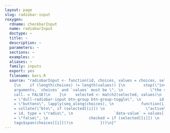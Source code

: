 ```yaml
---
layout: page
slug: radiobar-input
roxygen:
  rdname: checkbarInput
  name: radiobarInput
  doctype: ~
  title: ~
  description: ~
  parameters: ~
  sections: ~
  examples: ~
  aliases: ~
  family: inputs
  export: yes
  filename: bars.R
  source: "radiobarInput <- function(id, choices, values = choices, selected = NULL)
    {\n    if (length(choices) != length(values)) {\n        stop(\"invalid `radiobarInput`
    arguments, `choices` and `values` must be \", \n            \"the same length\",
    call. = FALSE)\n    }\n    selected <- match2(selected, values)\n    tags$div(class
    = \"dull-radiobar-input btn-group btn-group-toggle\", \n        id = id, `data-toggle`
    = \"buttons\", lapply(seq_along(choices), \n            function(i) {\n                tags$label(class
    = collate(\"btn\", if (selected[[i]]) \n                  \"active\"), tags$input(name
    = id, type = \"radio\", \n                  `data-value` = values[[i]], autocomplete
    = \"false\", \n                  checked = if (selected[[i]]) \n                    NA),
    tags$span(choices[[i]]))\n            }))\n}"
---
```

